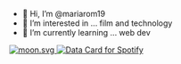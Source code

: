 - 👋 Hi, I’m @mariarom19
- 👀 I’m interested in ... film and technology
- 🌱 I’m currently learning ... web dev
<a href="https://moon-svg.minung.dev">
  <img src="https://moon-svg.minung.dev/moon.svg?theme=basic" alt="moon.svg" />
</a>
<a href="https://www.data-card-for-spotify.com/card?user_id=kenysgm">
  <img src="https://www.data-card-for-spotify.com/api/card?user_id=kenysgm" alt="Data Card for Spotify">
</a>

<!---
mariarom19/mariarom19 is a ✨ special ✨ repository because its `README.md` (this file) appears on your GitHub profile.
You can click the Preview link to take a look at your changes.
--->
